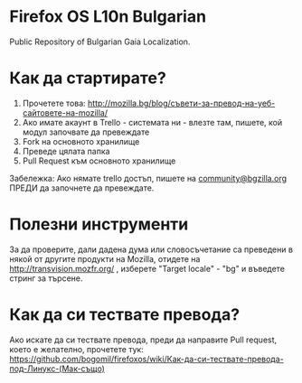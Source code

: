 Firefox OS L10n Bulgarian
===========================
Public Repository of Bulgarian Gaia Localization.


Как да стартирате?
==============
1. Прочетете това: http://mozilla.bg/blog/съвети-за-превод-на-уеб-сайтовете-на-mozilla/
2. Ако имате акаунт в Trello - системата ни - влезте там, пишете, кой модул започвате да превеждате 
3. Fork на основното хранилище
4. Преведе цялата папка
5. Pull Request към основното хранилище

Забележка: Aко нямате trello достъп, пишете на community@bgzilla.org ПРЕДИ да започнете да превеждате.

Полезни инструменти
====
За да проверите, дали дадена дума или словосъчетание са преведени в някой от другите продукти на Mozilla, отидете на http://transvision.mozfr.org/ , изберете "Target locale" - "bg" и въведете стринг за търсене.


Как да си тествате превода?
====
Ако искате да си тествате превода, преди да направите Pull request, което е желателно, прочетете тук:
https://github.com/bogomil/firefoxos/wiki/Как-да-си-тествате-превода-под-Линукс-(Мак-също)



